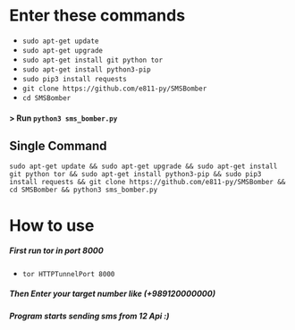 
# Enter these commands
<ul>
  <li><code>sudo apt-get update</code></li>
  <li><code>sudo apt-get upgrade</code></li>
  <li><code>sudo apt-get install git python tor</code></li>
  <li><code>sudo apt-get install python3-pip</code></li>
  <li><code>sudo pip3 install requests</code></li>
  <li><code>git clone https://github.com/e811-py/SMSBomber</code></li>
  <li><code>cd SMSBomber</code></li>
</ul>
<h4>> Run <code>python3 sms_bomber.py</code></h4>
<h2>Single Command</h2>
<pre><code>sudo apt-get update && sudo apt-get upgrade && sudo apt-get install git python tor && sudo apt-get install python3-pip && sudo pip3 install requests && git clone https://github.com/e811-py/SMSBomber && cd SMSBomber && python3 sms_bomber.py</code></pre>
<h1>How to use</h1>
<h5>First run tor in port 8000</h5>
<ul><li><code>tor HTTPTunnelPort 8000</code></li></ul>
<h5>Then Enter your target number like (+989120000000)</h5>
<h5>Program starts sending sms from 12 Api :)</h5>
